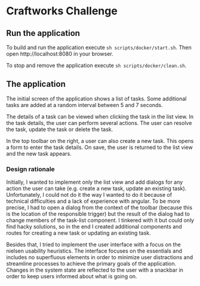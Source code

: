 # Craftworks Challenge

## Run the application

To build and run the application execute `sh scripts/docker/start.sh`.
Then open http://localhost:8080 in your browser.

To stop and remove the application execute `sh scripts/docker/clean.sh`.

## The application

The initial screen of the application shows a list of tasks.
Some additional tasks are added at a random interval between 5 and 7 seconds.

The details of a task can be viewed when clicking the task in the list view.
In the task details, the user can perform several actions.
The user can resolve the task, update the task or delete the task.

In the top toolbar on the right, a user can also create a new task.
This opens a form to enter the task details.
On save, the user is returned to the list view and the new task appears.

### Design rationale

Initially, I wanted to implement only the list view and add dialogs for any action the user can take (e.g. create a new task, update an existing task).
Unfortunately, I could not do it the way I wanted to do it because of technical difficulties and a lack of experience with angular.
To be more precise, I had to open a dialog from the context of the toolbar (because this is the location of the responsible trigger) but the result of the dialog had to change members of the task-list component.
I tinkered with it but could only find hacky solutions, so in the end I created additional components and routes for creating a new task or updating an existing task.

Besides that, I tried to implement the user interface with a focus on the nielsen usability heuristics.
The interface focuses on the essentials and includes no superfluous elements in order to minimize user distractions and streamline processes to achieve the primary goals of the application.
Changes in the system state are reflected to the user with a snackbar in order to keep users informed about what is going on.
